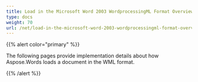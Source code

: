 ```yaml
---
title: Load in the Microsoft Word 2003 WordprocessingML Format Overview
type: docs
weight: 70
url: /net/load-in-the-microsoft-word-2003-wordprocessingml-format-overview/
---
```


{{% alert color="primary" %}} 

The following pages provide implementation details about how Aspose.Words loads a document in the WML format.

{{% /alert %}}
